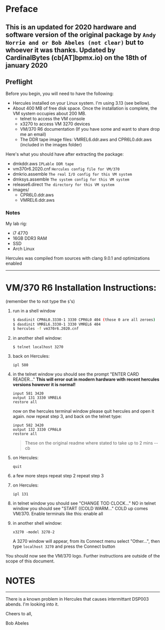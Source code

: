 # Preface

This is an updated for 2020 hardware and software version of the original package by `Andy Norrie and or Bob Abeles (not clear)` but to whoever it was thanks.
Updated by CardinalBytes \(cb\[AT\]bpmx.io\) on the 18th of january 2020
---
## Preflight
Before you begin, you will need to have the following:
* Hercules installed on your Linux system. I'm using 3.13 \(see bellow\).
* About 400 MB of free disk space. Once the installation is complete, the VM system occupies about 200 MB.
	* telnet to access the VM console
	* x3270 to access VM 3270 devices
	* VM/370 R6 documentation \(If you have some and want to share drop me an email\)
	* The DDR tape image files: VMREL6.ddr.aws and CPR6L0.ddr.aws (included in the images folder)


Here's what you should have after extracting the package:

- dmkddr.aws	`IPLable DDR tape`
- vm370r6.2020.cnf	`Hercules config file for VM/370`
- dmkrio.assemble	`The real I/O config for this VM system`
- dmksys.assemble	`The system config for this VM system`
- release6.direct	`The directory for this VM system`
- images/
    - CPR6L0.ddr.aws
    - VMREL6.ddr.aws
### Notes
My lab rig:
* i7 4770
* 16GB DDR3 RAM
* SSD
* Arch Linux

Hercules was compiled from sources with clang 9.0.1 and optimizations enabled

---
# VM/370 R6 Installation Instructions:
\(remember the to not type the `$`'s\)
1. run in a shell window
    ```sh
    $ dasdinit CPR6L0.3330-1 3330 CPR6L0 404 (those 0 are all zeroes)
    $ dasdinit VMREL6.3330-1 3330 VMREL6 404
    $ hercules -f vm370r6.2020.cnf
    ```

2. in another shell window:
	```SH
    $ telnet localhost 3270
    ```
3. back on Hercules:
	```
    ipl 580
    ```

4. in the telnet window you should see the prompt "ENTER CARD READER..."
   **This will error out in modern hardware with recent hercules versions however it is normal!**
    ```
	input 581 3420
	output 131 3330 VMREL6
	restore all
    ```
    now on the hercules terminal window please quit hercules and open it again. now repeat step 3, and back on the telnet type:
    ```
	input 582 3420
	output 132 3330 CPR6L0
	restore all
    ```
    > These on the original readme where stated to take up to 2 mins
    -- cb

5. on Hercules:
    ```	
    quit
    ```

6. a few more steps
    repeat step 2
    repeat step 3

7. on Hercules:
	```
    ipl 131
    ```

8. in telnet window you should see "CHANGE TOD CLOCK..."
	NO
    in telnet window you should see "START ((COLD WARM..."
	COLD
    up comes VM/370. Enable terminals like this:
	enable all

9. in another shell window:
    ```
	x3270 -model 3278-2
	```
    A 3270 window will appear, from its Connect menu select "Other...", then type
	`localhost 3270`
    and press the Connect button

You should now see the VM/370 logo. Further instructions are outside of the
scope of this document.

# NOTES
-----

There is a known problem in Hercules that causes intermittant DSP003 abends.
I'm looking into it.

Cheers to all,

Bob Abeles
